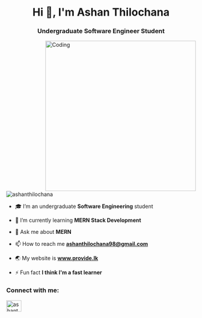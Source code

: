 <h1 align="center">Hi 👋, I'm Ashan Thilochana</h1>
<h3 align="center">Undergraduate Software Engineer Student</h3>

<img align="right" alt="Coding" width="400" src="https://user-images.githubusercontent.com/74038190/229223263-cf2e4b07-2615-4f87-9c38-e37600f8381a.gif">

<p align="left"> <img src="https://komarev.com/ghpvc/?username=ashanthilochana&label=Profile%20views&color=0e75b6&style=flat" alt="ashanthilochana" /> </p>

- 🎓 I’m an undergraduate **Software Engineering** student 

- 🌱 I’m currently learning **MERN Stack Development**

- 💬 Ask me about **MERN**

- 📫 How to reach me **ashanthilochana98@gmail.com**

- 🌏 My website is **www.provide.lk**

- ⚡ Fun fact **I think I'm a fast learner**

<h3 align="left">Connect with me:</h3>
<p align="left">
<a href="https://linkedin.com/in/ashanthilochana" target="blank"><img align="center" src="https://raw.githubusercontent.com/rahuldkjain/github-profile-readme-generator/master/src/images/icons/Social/linked-in-alt.svg" alt="ashanthilochana" height="30" width="40" /></a>
</p>
